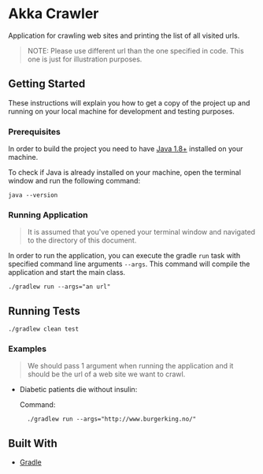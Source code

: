 # Akka Crawler

Application for crawling web sites and printing the list of all visited urls.

>NOTE: Please use different url than the one specified in code. This one is just for illustration purposes.

## Getting Started

These instructions will explain you how to get a copy of the project up and running on your local machine for 
development and testing purposes.

### Prerequisites

In order to build the project you need to have [Java 1.8+](http://www.oracle.com/technetwork/java/javase/downloads/index.html) 
installed on your machine.

To check if Java is already installed on your machine, open the terminal window and run the following command:

    java --version
    
### Running Application 

> It is assumed that you've opened your terminal window and navigated to the directory of this document.

In order to run the application, you can execute the gradle `run` task with specified command line arguments `--args`. 
This command will compile the application and start the main class. 

    ./gradlew run --args="an url"

## Running Tests

    ./gradlew clean test

### Examples

> We should pass 1 argument when running the application and it should be the url of a web site we want to crawl.

* Diabetic patients die without insulin: 

    Command:
        
        ./gradlew run --args="http://www.burgerking.no/"
        
## Built With

* [Gradle](https://gradle.org)


